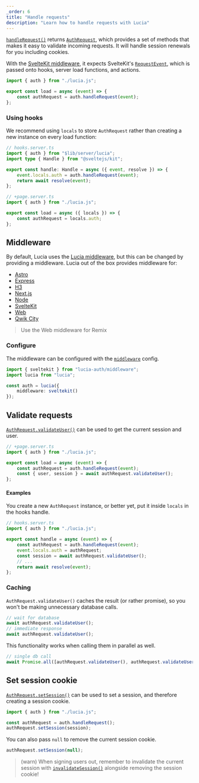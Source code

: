 ```yaml
---
_order: 6
title: "Handle requests"
description: "Learn how to handle requests with Lucia"
---
```


[`handleRequest()`](/reference/lucia-auth/auth#handlerequest) returns [`AuthRequest`](/reference/lucia-auth/authrequest), which provides a set of methods that makes it easy to validate incoming requests. It will handle session renewals for you including cookies.

With the [SvelteKit middleware](/reference/lucia-auth/middleware#sveltekit), it expects SvelteKit's [`RequestEvent`](https://kit.svelte.dev/docs/types#public-types-requestevent), which is passed onto hooks, server load functions, and actions.

```ts
import { auth } from "./lucia.js";

export const load = async (event) => {
	const authRequest = auth.handleRequest(event);
};
```

### Using hooks

We recommend using `locals` to store `AuthRequest` rather than creating a new instance on every load function:

```ts
// hooks.server.ts
import { auth } from "$lib/server/lucia";
import type { Handle } from "@sveltejs/kit";

export const handle: Handle = async ({ event, resolve }) => {
	event.locals.auth = auth.handleRequest(event);
	return await resolve(event);
};
```

```ts
// +page.server.ts
import { auth } from "./lucia.js";

export const load = async ({ locals }) => {
	const authRequest = locals.auth;
};
```

## Middleware

By default, Lucia uses the [Lucia middleware](/reference/lucia-auth/middleware#lucia), but this can be changed by providing a middleware. Lucia out of the box provides middleware for:

- [Astro](/reference/lucia-auth/middleware#astro)
- [Express](/reference/lucia-auth/middleware#express)
- [H3](/reference/lucia-auth/middleware#h3)
- [Next.js](/reference/lucia-auth/middleware#nextjs)
- [Node](/reference/lucia-auth/middleware#node)
- [SvelteKit](/reference/lucia-auth/middleware#sveltekit)
- [Web](/reference/lucia-auth/middleware#web)
- [Qwik City](/reference/lucia-auth/middleware#qwik)

> Use the Web middleware for Remix

### Configure

The middleware can be configured with the [`middleware`](/basics/configuration#middleware) config.

```ts
import { sveltekit } from "lucia-auth/middleware";
import lucia from "lucia";

const auth = lucia({
	middleware: sveltekit()
});
```

## Validate requests

[`AuthRequest.validateUser()`](/reference/lucia-auth/authrequest#validateuser) can be used to get the current session and user.

```ts
// +page.server.ts
import { auth } from "./lucia.js";

export const load = async (event) => {
	const authRequest = auth.handleRequest(event);
	const { user, session } = await authRequest.validateUser();
};

```

#### Examples

You create a new `AuthRequest` instance, or better yet, put it inside `locals` in the hooks handle.

```ts
// hooks.server.ts
import { auth } from "./lucia.js";

export const handle = async (event) => {
	const authRequest = auth.handleRequest(event);
	event.locals.auth = authRequest;
	const session = await authRequest.validateUser();
	// ...
	return await resolve(event);
};
```

### Caching

`AuthRequest.validateUser()` caches the result (or rather promise), so you won't be making unnecessary database calls.

```ts
// wait for database
await authRequest.validateUser();
// immediate response
await authRequest.validateUser();
```

This functionality works when calling them in parallel as well.

```ts
// single db call
await Promise.all([authRequest.validateUser(), authRequest.validateUser()]);
```

## Set session cookie

[`AuthRequest.setSession()`](/reference/lucia-auth/authrequest#validateuser) can be used to set a session, and therefore creating a session cookie.

```ts
import { auth } from "./lucia.js";

const authRequest = auth.handleRequest();
authRequest.setSession(session);
```

You can also pass `null` to remove the current session cookie.

```ts
authRequest.setSession(null);
```

> (warn) When signing users out, remember to invalidate the current session with [`invalidateSession()`](/reference/lucia-auth/auth#invalidatesession) alongside removing the session cookie!
